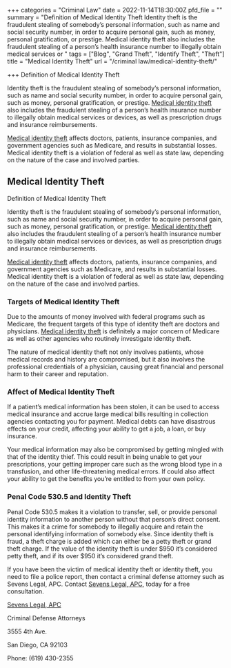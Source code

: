 +++
categories = "Criminal Law"
date = 2022-11-14T18:30:00Z
pfd_file = ""
summary = "Definition of Medical Identity Theft Identity theft is the fraudulent stealing of somebody’s personal information, such as name and social security number, in order to acquire personal gain, such as money, personal gratification, or prestige. Medical identity theft also includes the fraudulent stealing of a person’s health insurance number to illegally obtain medical services or "
tags = ["Blog", "Grand Theft", "Identify Theft", "Theft"]
title = "Medical Identity Theft"
url = "/criminal law/medical-identity-theft/"

+++
Definition of Medical Identity Theft

Identity theft is the fraudulent stealing of somebody’s personal information, such as name and social security number, in order to acquire personal gain, such as money, personal gratification, or prestige. [Medical identity theft](https://www.sevenslegal.com/ "Sevens Legal, APC") also includes the fraudulent stealing of a person’s health insurance number to illegally obtain medical services or devices, as well as prescription drugs and insurance reimbursements.

[Medical identity theft](https://www.sevenslegal.com/ "Sevens Legal, APC") affects doctors, patients, insurance companies, and government agencies such as Medicare, and results in substantial losses. Medical identity theft is a violation of federal as well as state law, depending on the nature of the case and involved parties.

## Medical Identity Theft

Definition of Medical Identity Theft

Identity theft is the fraudulent stealing of somebody’s personal information, such as name and social security number, in order to acquire personal gain, such as money, personal gratification, or prestige. [Medical identity theft](https://www.sevenslegal.com/ "Sevens Legal, APC") also includes the fraudulent stealing of a person’s health insurance number to illegally obtain medical services or devices, as well as prescription drugs and insurance reimbursements.

[Medical identity theft](https://www.sevenslegal.com/ "Sevens Legal, APC") affects doctors, patients, insurance companies, and government agencies such as Medicare, and results in substantial losses. Medical identity theft is a violation of federal as well as state law, depending on the nature of the case and involved parties.

### Targets of Medical Identity Theft

Due to the amounts of money involved with federal programs such as Medicare, the frequent targets of this type of identity theft are doctors and physicians. [Medical identity theft](https://www.sevenslegal.com/ "Sevens Legal, APC") is definitely a major concern of Medicare as well as other agencies who routinely investigate identity theft.

The nature of medical identity theft not only involves patients, whose medical records and history are compromised, but it also involves the professional credentials of a physician, causing great financial and personal harm to their career and reputation.

### Affect of Medical Identity Theft

If a patient’s medical information has been stolen, it can be used to access medical insurance and accrue large medical bills resulting in collection agencies contacting you for payment. Medical debts can have disastrous effects on your credit, affecting your ability to get a job, a loan, or buy insurance.

Your medical information may also be compromised by getting mingled with that of the identity thief. This could result in being unable to get your prescriptions, your getting improper care such as the wrong blood type in a transfusion, and other life-threatening medical errors. If could also affect your ability to get the benefits you’re entitled to from your own policy.

### Penal Code 530.5 and Identity Theft

Penal Code 530.5 makes it a violation to transfer, sell, or provide personal identity information to another person without that person’s direct consent. This makes it a crime for somebody to illegally acquire and retain the personal identifying information of somebody else. Since identity theft is fraud, a theft charge is added which can either be a petty theft or grand theft charge. If the value of the identity theft is under $950 it’s considered petty theft, and if its over $950 it’s considered grand theft.

If you have been the victim of medical identity theft or identity theft, you need to file a police report, then contact a criminal defense attorney such as Sevens Legal, APC. Contact [Sevens Legal, APC](https://www.sevenslegal.com/ "Sevens Legal, APC"), today for a free consultation.

[Sevens Legal, APC](https://www.sevenslegal.com/ "Sevens Legal, APC")

Criminal Defense Attorneys

3555 4th Ave.

San Diego, CA 92103

Phone: (619) 430-2355